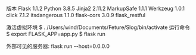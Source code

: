 ###
版本
Flask   1.1.2
Python  3.8.5
Jinja2  2.11.2
MarkupSafe  1.1.1
Werkzeug   1.0.1
click   7.1.2
itsdangerous  1.1.0
flask-cors 3.0.9
flask_restful

激活虚拟环境 $ . /Users/wind/Documents/Feture/Slog/bin/activate
运行命令 $ export FLASK_APP=app.py
        $ flask run

外部可见的服务器: flask run --host=0.0.0.0
